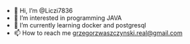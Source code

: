 - 👋 Hi, I’m @Liczi7836
- 👀 I’m interested in programming JAVA
- 🌱 I’m currently learning docker and postgresql
- 📫 How to reach me grzegorzwaszczynski.real@gmail.com

<!---
Liczi7836/Liczi7836 is a ✨ special ✨ repository because its `README.md` (this file) appears on your GitHub profile.
You can click the Preview link to take a look at your changes.
--->
